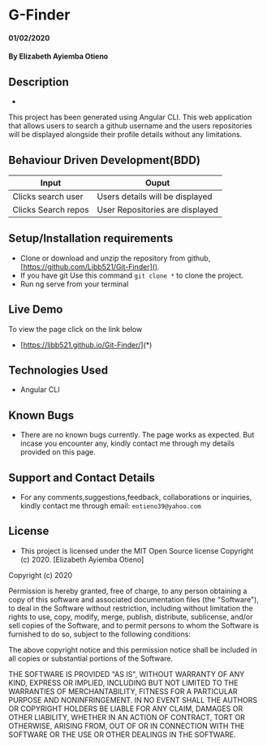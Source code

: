 # G-Finder
#### 01/02/2020
#### By **Elizabeth Ayiemba Otieno**

## Description
- 
This project has been generated using Angular CLI. This web application that allows users to search a github username and the users repositories will be displayed alongside their profile details without any limitations.

## Behaviour Driven Development(BDD)


| Input                        | Ouput                                                                                            |
|--------------------------    |----------------------------------------------------------------------------------------------    |
| Clicks search user    | Users details will be displayed                  |
| Clicks Search repos         | User Repositories are displayed             |


## Setup/Installation requirements


- Clone  or download and unzip the repository from github, [https://github.com/Libb521/Git-Finder]().
- If you have git Use this command `git clone *` to clone the project.
- Run ng serve from your terminal

## Live Demo
To view the page click on the link below
* [https://libb521.github.io/Git-Finder/](*)




## Technologies Used
- Angular CLI



## Known Bugs
- There are no known bugs currently. The page works as expected. But incase you encounter any, kindly contact me through my details provided on this page.

## Support and Contact Details
- For any comments,suggestions,feedback, collaborations or inquiries, kindly contact me through email: `eotieno39@yahoo.com`


## License
- This project is licensed under the MIT Open Source license Copyright (c) 2020. [Elizabeth Ayiemba Otieno]


Copyright (c) 2020

Permission is hereby granted, free of charge, to any person obtaining a copy of this software and associated documentation files (the "Software"), to deal in the Software without restriction, including without limitation the rights to use, copy, modify, merge, publish, distribute, sublicense, and/or sell copies of the Software, and to permit persons to whom the Software is furnished to do so, subject to the following conditions:

The above copyright notice and this permission notice shall be included in all copies or substantial portions of the Software.

THE SOFTWARE IS PROVIDED "AS IS", WITHOUT WARRANTY OF ANY KIND, EXPRESS OR IMPLIED, INCLUDING BUT NOT LIMITED TO THE WARRANTIES OF MERCHANTABILITY, FITNESS FOR A PARTICULAR PURPOSE AND NONINFRINGEMENT. IN NO EVENT SHALL THE AUTHORS OR COPYRIGHT HOLDERS BE LIABLE FOR ANY CLAIM, DAMAGES OR OTHER LIABILITY, WHETHER IN AN ACTION OF CONTRACT, TORT OR OTHERWISE, ARISING FROM, OUT OF OR IN CONNECTION WITH THE SOFTWARE OR THE USE OR OTHER DEALINGS IN THE SOFTWARE.
